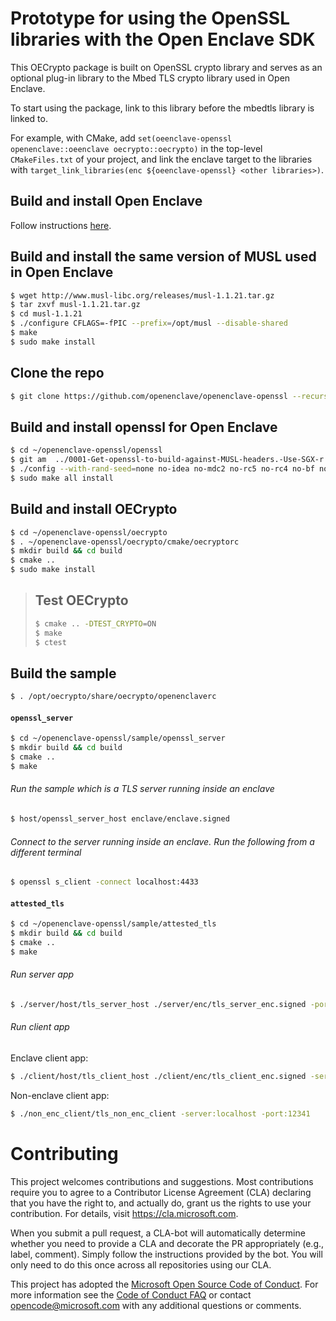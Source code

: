 # Prototype for using the OpenSSL libraries with the Open Enclave SDK

This OECrypto package is built on OpenSSL crypto library and serves as an optional plug-in library to the Mbed TLS crypto library used in Open Enclave.

To start using the package, link to this library before the mbedtls library is linked to.

For example, with CMake, add `set(oeenclave-openssl openenclave::oeenclave oecrypto::oecrypto)` in the top-level `CMakeFiles.txt` of your project,
and link the enclave target to the libraries with `target_link_libraries(enc ${oeenclave-openssl} <other libraries>)`.

## Build and install Open Enclave

Follow instructions [here](https://github.com/openenclave/openenclave/blob/master/docs/GettingStartedDocs/Contributors/building_oe_sdk.md).

## Build and install the same version of MUSL used in Open Enclave

```bash
$ wget http://www.musl-libc.org/releases/musl-1.1.21.tar.gz
$ tar zxvf musl-1.1.21.tar.gz
$ cd musl-1.1.21
$ ./configure CFLAGS=-fPIC --prefix=/opt/musl --disable-shared
$ make
$ sudo make install
```

## Clone the repo

```bash
$ git clone https://github.com/openenclave/openenclave-openssl --recursive
```

## Build and install openssl for Open Enclave

```bash
$ cd ~/openenclave-openssl/openssl
$ git am  ../0001-Get-openssl-to-build-against-MUSL-headers.-Use-SGX-r.patch
$ ./config --with-rand-seed=none no-idea no-mdc2 no-rc5 no-rc4 no-bf no-ec2m no-camellia no-cast no-srp no-hw no-dso no-shared no-ssl3 no-md2 no-md4 no-afalgeng -D_FORTIFY_SOURCE=2 -DGETPID_IS_MEANINGLESS --prefix=/opt/oe-openssl CC=/opt/musl/bin/musl-gcc
$ sudo make all install
```

## Build and install OECrypto

```bash
$ cd ~/openenclave-openssl/oecrypto
$ . ~/openenclave-openssl/oecrypto/cmake/oecryptorc
$ mkdir build && cd build
$ cmake ..
$ sudo make install
```

> ## Test OECrypto
>
> ```bash
> $ cmake .. -DTEST_CRYPTO=ON
> $ make
> $ ctest
> ```

## Build the sample

```bash
$ . /opt/oecrypto/share/oecrypto/openenclaverc
```

#### `openssl_server`

```bash
$ cd ~/openenclave-openssl/sample/openssl_server
$ mkdir build && cd build
$ cmake ..
$ make
```

###### Run the sample which is a TLS server running inside an enclave

```bash
$ host/openssl_server_host enclave/enclave.signed
```

###### Connect to the server running inside an enclave. Run the following from a different terminal

```bash
$ openssl s_client -connect localhost:4433
```

#### `attested_tls`

```bash
$ cd ~/openenclave-openssl/sample/attested_tls
$ mkdir build && cd build
$ cmake ..
$ make
```

###### Run server app

```bash
$ ./server/host/tls_server_host ./server/enc/tls_server_enc.signed -port:12341
```

###### Run client app

Enclave client app:

```bash
$ ./client/host/tls_client_host ./client/enc/tls_client_enc.signed -server:localhost -port:12341
```

Non-enclave client app:

```bash
$ ./non_enc_client/tls_non_enc_client -server:localhost -port:12341
```

# Contributing

This project welcomes contributions and suggestions. Most contributions require you to
agree to a Contributor License Agreement (CLA) declaring that you have the right to,
and actually do, grant us the rights to use your contribution. For details, visit
https://cla.microsoft.com.

When you submit a pull request, a CLA-bot will automatically determine whether you need
to provide a CLA and decorate the PR appropriately (e.g., label, comment). Simply follow the
instructions provided by the bot. You will only need to do this once across all repositories using our CLA.

This project has adopted the [Microsoft Open Source Code of Conduct](https://opensource.microsoft.com/codeofconduct/).
For more information see the [Code of Conduct FAQ](https://opensource.microsoft.com/codeofconduct/faq/)
or contact [opencode@microsoft.com](mailto:opencode@microsoft.com) with any additional questions or comments.
